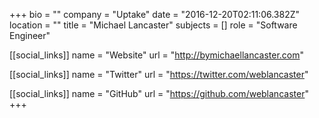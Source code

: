 +++
bio = ""
company = "Uptake"
date = "2016-12-20T02:11:06.382Z"
location = ""
title = "Michael Lancaster"
subjects = []
role = "Software Engineer"

[[social_links]]
  name = "Website"
  url = "http://bymichaellancaster.com"

[[social_links]]
  name = "Twitter"
  url = "https://twitter.com/weblancaster"

[[social_links]]
  name = "GitHub"
  url = "https://github.com/weblancaster"
+++
